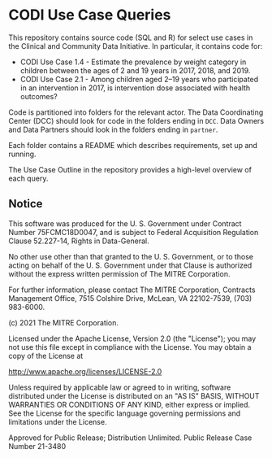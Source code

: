 # CODI Use Case Queries
This repository contains source code (SQL and R) for select use cases in the Clinical and Community Data Initiative. In particular, it contains code for:

* CODI Use Case 1.4 - Estimate the prevalence by weight category in children between the ages of 2 and 19 years in 2017, 2018, and 2019.
* CODI Use Case 2.1 - Among children aged 2–19 years who participated in an intervention in 2017, is intervention dose associated with health outcomes?

Code is partitioned into folders for the relevant actor. The Data Coordinating Center (DCC) should look for code in the folders ending in `DCC`. Data Owners and Data Partners should look in the folders ending in `partner`.

Each folder contains a README which describes requirements, set up and running.

The Use Case Outline in the repository provides a high-level overview of each query.

## Notice

This software was produced for the U. S. Government under Contract Number 75FCMC18D0047, and is subject to Federal Acquisition Regulation Clause 52.227-14, Rights in Data-General.

No other use other than that granted to the U. S. Government, or to those acting on behalf of the U. S. Government under that Clause is authorized without the express written permission of The MITRE Corporation.

For further information, please contact The MITRE Corporation, Contracts Management Office, 7515 Colshire Drive, McLean, VA 22102-7539, (703) 983-6000.

(c) 2021 The MITRE Corporation.

Licensed under the Apache License, Version 2.0 (the "License"); you may not use this file except in compliance with the License. You may obtain a copy of the License at

http://www.apache.org/licenses/LICENSE-2.0

Unless required by applicable law or agreed to in writing, software distributed under the License is distributed on an "AS IS" BASIS, WITHOUT WARRANTIES OR CONDITIONS OF ANY KIND, either express or implied. See the License for the specific language governing permissions and limitations under the License.

Approved for Public Release; Distribution Unlimited. Public Release Case Number 21-3480